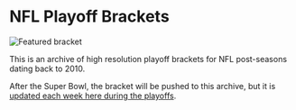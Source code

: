 # NFL Playoff Brackets

![Featured bracket](https://raw.githubusercontent.com/chrisblakley/NFL-Playoff-Brackets/.github/featured.png "Featured bracket")

This is an archive of high resolution playoff brackets for NFL post-seasons dating back to 2010.

After the Super Bowl, the bracket will be pushed to this archive, but it is [updated each week here during the playoffs](https://gearside.com/nfl/).